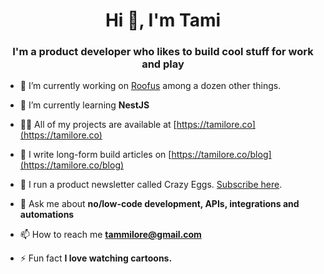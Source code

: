 <h1 align="center">Hi 👋, I'm Tami</h1>
<h3 align="center">I'm a product developer who likes to build cool stuff for work and play</h3>

- 🔭 I’m currently working on [Roofus](https://roofus.rent) among a dozen other things.

- 🌱 I’m currently learning **NestJS**

- 👨‍💻 All of my projects are available at [https://tamilore.co](https://tamilore.co)

- 📝 I write long-form build articles on [https://tamilore.co/blog](https://tamilore.co/blog)

- 📩 I run a product newsletter called Crazy Eggs. [Subscribe here](https://crazyeggs.substack.com).

- 💬 Ask me about **no/low-code development, APIs, integrations and automations**

- 📫 How to reach me **tammilore@gmail.com**

- ⚡ Fun fact **I love watching cartoons.**

